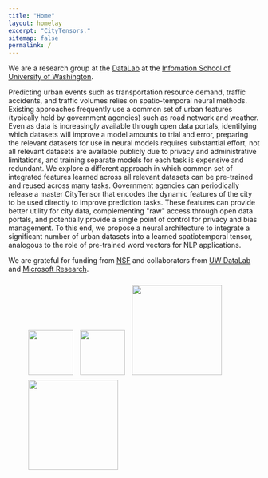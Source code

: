 ```yaml
---
title: "Home"
layout: homelay
excerpt: "CityTensors."
sitemap: false
permalink: /
---
```


We are a research group at the [DataLab](https://datalab.ischool.uw.edu/) at the [Infomation School of University of Washington](https://ischool.uw.edu/). 

Predicting urban events such as transportation resource demand, traffic accidents, and traffic volumes relies on spatio-temporal neural methods. Existing approaches frequently use a common set of urban features (typically held by government agencies) such as road network and weather. Even as data is increasingly available through open data portals, identifying which datasets will improve a model amounts to trial and error, preparing the relevant datasets for use in neural models requires substantial effort, not all relevant datasets are available publicly due to privacy and administrative limitations, and training separate models for each task is expensive and redundant. We explore a different approach in which common set of integrated features learned across all relevant datasets can be pre-trained and reused across many tasks.  Government agencies can periodically release a master CityTensor that encodes the dynamic features of the city to be used directly to improve prediction tasks.  These features can provide better utility for city data, complementing "raw" access through open data portals, and potentially provide a single point of control for privacy and bias management. To this end, we propose a neural architecture to integrate a significant number of urban datasets into a learned spatiotemporal tensor, analogous to the role of pre-trained word vectors for NLP applications. 

<!--div class="carousel slide">
<div markdown="0" id="carousel" class="carousel slide" data-ride="carousel" data-interval="5000" data-pause="hover" >
    <ol class="carousel-indicators">
        <li data-target="#carousel" data-slide-to="0" class="active"></li>
        <li data-target="#carousel" data-slide-to="1"></li>
        <li data-target="#carousel" data-slide-to="2"></li>
        <li data-target="#carousel" data-slide-to="3"></li>
        <li data-target="#carousel" data-slide-to="4"></li>
        <li data-target="#carousel" data-slide-to="5"></li>
        <li data-target="#carousel" data-slide-to="6"></li>
    </ol>
</div-->  

<!--div class="left carousel-control">
  <a class="left carousel-control" href="#carousel" role="button" data-slide="prev">
    <span class="glyphicon glyphicon-chevron-left" aria-hidden="true"></span>
    <span class="sr-only">Previous</span>
  </a>
  <a class="right carousel-control" href="#carousel" role="button" data-slide="next">
    <span class="glyphicon glyphicon-chevron-right" aria-hidden="true"></span>
    <span class="sr-only">Next</span>
  </a>
</div-->  



<!--
To this end, we develop novel spectroscopic-imaging scanning tunneling microscopy (SI-STM) tools to visualize the relevant quantum mechanical degrees of freedom. We want to be able to build the perfect instruments to answer the  scientific questions we deem most important (see [Research](research)). -->

<!--
We are located at Leiden University, the birthplace of superconductivity and home to Kamerlingh Onnes, Lorentz, Huygens, Einstein, de Sitter, and others (see e.g. [the wall of signatures from Ehrenfest lecturers](https://www.lorentz.leidenuniv.nl/history/colloquium/muur_heel.html)). We exchange ideas and work with our neighbors from [Quantum Matter & Optics](http://www.physics.leidenuniv.nl/qo-home), as well as with the colleagues from our [world-class theory section](https://www.lorentz.leidenuniv.nl).  -->

<!--
 **We are  looking for passionate new PhD students, Postdocs, and Master students to join the team** [(more info)]({{ site.url }}{{ site.baseurl }}/vacancies) **!**  -->


We are grateful for funding from [NSF](https://www.nsf.gov/) and collaborators from [UW DataLab](https://datalab.ischool.uw.edu/) and [Microsoft Research](https://www.microsoft.com/en-us/research/). 


<figure class="fourth">
  <img src="{{ site.url }}{{ site.baseurl }}/images/logopic/Logo_nsf.png" style="width: 90px">
  <img src="{{ site.url }}{{ site.baseurl }}/images/logopic/Logo_UW.png" style="width: 90px; margin: 10px 10px">
  <img src="{{ site.url }}{{ site.baseurl }}/images/logopic/Logo_datalab.png" style="width: 180px; margin: 10px 0px">
  <img src="{{ site.url }}{{ site.baseurl }}/images/logopic/Logo_ms.jpg" style="width: 180px">
</figure>
